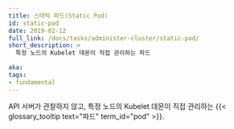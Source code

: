 ```yaml
---
title: 스태틱 파드(Static Pod)
id: static-pod
date: 2019-02-12
full_link: /docs/tasks/administer-cluster/static-pod/
short_description: >
  특정 노드의 Kubelet 데몬이 직접 관리하는 파드

aka:
tags:
- fundamental
---
```

 API 서버가 관찰하지 않고, 특정 노드의 Kubelet 데몬이
 직접 관리하는 {{< glossary_tooltip text="파드" term_id="pod" >}}.
